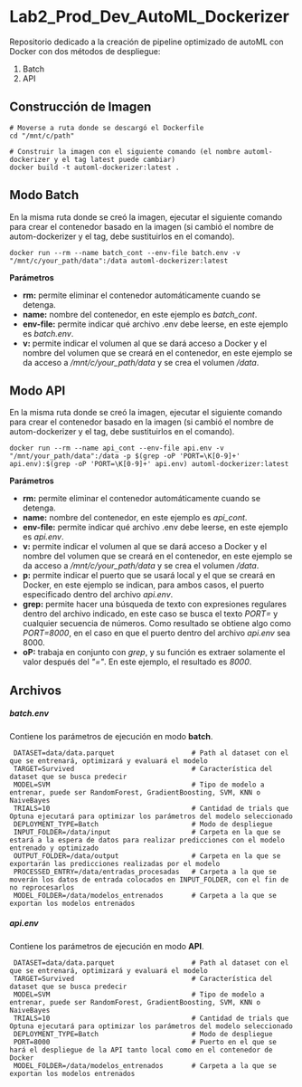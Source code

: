 # Lab2_Prod_Dev_AutoML_Dockerizer
Repositorio dedicado a la creación de pipeline optimizado de autoML con Docker con dos métodos de despliegue:
1. Batch
2. API

## Construcción de Imagen
```
# Moverse a ruta donde se descargó el Dockerfile
cd "/mnt/c/path"

# Construir la imagen con el siguiente comando (el nombre automl-dockerizer y el tag latest puede cambiar)
docker build -t automl-dockerizer:latest .
```
## Modo Batch
En la misma ruta donde se creó la imagen, ejecutar el siguiente comando para crear el contenedor basado en la imagen (si cambió el nombre de autom-dockerizer y el tag, debe sustituirlos en el comando).
```
docker run --rm --name batch_cont --env-file batch.env -v "/mnt/c/your_path/data":/data automl-dockerizer:latest
```
**Parámetros**
- **rm:** permite eliminar el contenedor automáticamente cuando se detenga.
- **name:** nombre del contenedor, en este ejemplo es *batch_cont*.
- **env-file:** permite indicar qué archivo .env debe leerse, en este ejemplo es *batch.env*.
- **v:** permite indicar el volumen al que se dará acceso a Docker y el nombre del volumen que se creará en el contenedor, en este ejemplo se da acceso a */mnt/c/your_path/data* y se crea el volumen */data*.

## Modo API
En la misma ruta donde se creó la imagen, ejecutar el siguiente comando para crear el contenedor basado en la imagen (si cambió el nombre de autom-dockerizer y el tag, debe sustituirlos en el comando).
```
docker run --rm --name api_cont --env-file api.env -v "/mnt/your_path/data":/data -p $(grep -oP 'PORT=\K[0-9]+' api.env):$(grep -oP 'PORT=\K[0-9]+' api.env) automl-dockerizer:latest
```
**Parámetros**
- **rm:** permite eliminar el contenedor automáticamente cuando se detenga.
- **name:** nombre del contenedor, en este ejemplo es *api_cont*.
- **env-file:** permite indicar qué archivo .env debe leerse, en este ejemplo es *api.env*.
- **v:** permite indicar el volumen al que se dará acceso a Docker y el nombre del volumen que se creará en el contenedor, en este ejemplo se da acceso a */mnt/c/your_path/data* y se crea el volumen */data*.
- **p:** permite indicar el puerto que se usará local y el que se creará en Docker, en este ejemplo se indican, para ambos casos, el puerto especificado dentro del archivo *api.env*.
- **grep:** permite hacer una búsqueda de texto con expresiones regulares dentro del archivo indicado, en este caso se busca el texto *PORT=* y cualquier secuencia de números. Como resultado se obtiene algo como *PORT=8000*, en el caso en que el puerto dentro del archivo *api.env* sea 8000.
- **oP:** trabaja en conjunto con *grep*, y su función es extraer solamente el valor después del *"="*. En este ejemplo, el resultado es *8000*.

## Archivos
##### batch.env
Contiene los parámetros de ejecución en modo **batch**.
```
 DATASET=data/data.parquet                   # Path al dataset con el que se entrenará, optimizará y evaluará el modelo
 TARGET=Survived                             # Característica del dataset que se busca predecir
 MODEL=SVM                                   # Tipo de modelo a entrenar, puede ser RandomForest, GradientBoosting, SVM, KNN o NaiveBayes
 TRIALS=10                                   # Cantidad de trials que Optuna ejecutará para optimizar los parámetros del modelo seleccionado
 DEPLOYMENT_TYPE=Batch                       # Modo de despliegue
 INPUT_FOLDER=/data/input                    # Carpeta en la que se estará a la espera de datos para realizar predicciones con el modelo entrenado y optimizado
 OUTPUT_FOLDER=/data/output                  # Carpeta en la que se exportarán las predicciones realizadas por el modelo
 PROCESSED_ENTRY=/data/entradas_procesadas   # Carpeta a la que se moverán los datos de entrada colocados en INPUT_FOLDER, con el fin de no reprocesarlos
 MODEL_FOLDER=/data/modelos_entrenados       # Carpeta a la que se exportan los modelos entrenados
```

##### api.env
Contiene los parámetros de ejecución en modo **API**.
```
 DATASET=data/data.parquet                   # Path al dataset con el que se entrenará, optimizará y evaluará el modelo
 TARGET=Survived                             # Característica del dataset que se busca predecir
 MODEL=SVM                                   # Tipo de modelo a entrenar, puede ser RandomForest, GradientBoosting, SVM, KNN o NaiveBayes
 TRIALS=10                                   # Cantidad de trials que Optuna ejecutará para optimizar los parámetros del modelo seleccionado
 DEPLOYMENT_TYPE=Batch                       # Modo de despliegue
 PORT=8000                                   # Puerto en el que se hará el despliegue de la API tanto local como en el contenedor de Docker
 MODEL_FOLDER=/data/modelos_entrenados       # Carpeta a la que se exportan los modelos entrenados
```
